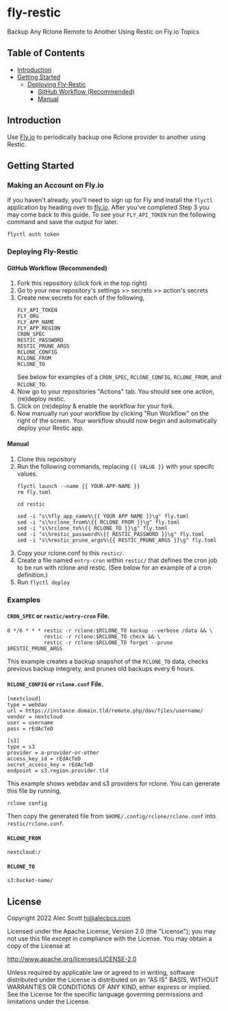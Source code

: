 # fly-restic
Backup Any Rclone Remote to Another Using Restic on Fly.io Topics

## Table of Contents

- [Introduction](#introduction)
- [Getting Started](#getting-started)
  - [Deploying Fly-Restic](#deploying-fly-restic)
    - [GitHub Workflow (Recommended)](#github-workflow-recommended)
    - [Manual](#manual)

## Introduction

Use [Fly.io](https://fly.io) to periodically backup one Rclone provider to another using Restic.

## Getting Started
### Making an Account on Fly.io
If you haven't already, you'll need to sign up for Fly and install the `flyctl` application by heading over to [fly.io](https://fly.io/docs/hands-on/start/). After you've completed Step 3 you may come back to this guide. To see your `FLY_API_TOKEN` run the following command and save the output for later.

```
flyctl auth token
```

### Deploying Fly-Restic
#### GitHub Workflow (Recommended)

1. Fork this repository (click fork in the top right)
2. Go to your new repository's settings >> secrets >> action's secrets
3. Create new secrets for each of the following,
   ```
   FLY_API_TOKEN
   FLY_ORG
   FLY_APP_NAME
   FLY_APP_REGION
   CRON_SPEC
   RESTIC_PASSWORD
   RESTIC_PRUNE_ARGS
   RCLONE_CONFIG
   RCLONE_FROM
   RCLONE_TO
   ```
   See below for examples of a `CRON_SPEC`, `RCLONE_CONFIG`, `RCLONE_FROM`, and `RCLONE_TO`.
4. Now go to your repositories "Actions" tab. You should see one action, (re)deploy restic.
5. Click on (re)deploy & enable the workflow for your fork.
6. Now manually run your workflow by clicking "Run Workflow" on the right of the screen. Your workflow should now begin and automatically deploy your Restic app.

#### Manual
1. Clone this repository
2. Run the following commands, replacing `{{ VALUE }}` with your specifc values.
   ```
   flyctl launch --name {{ YOUR-APP-NAME }}
   rm fly.toml

   cd restic

   sed -i "s\%fly_app_name%\{{ YOUR APP NAME }}\g" fly.toml
   sed -i "s\%rclone_from%\{{ RCLONE_FROM }}\g" fly.toml
   sed -i "s\%rclone_to%\{{ RCLONE_TO }}\g" fly.toml
   sed -i "s\%restic_password%\{{ RESTIC_PASSWORD }}\g" fly.toml
   sed -i "s\%restic_prune_args%\{{ RESTIC_PRUNE_ARGS }}\g" fly.toml
   ```
4. Copy your rclone.conf to this `restic/`.
5. Create a file named `entry-cron` within `restic/` that defines the cron job to be run with rclone and restic. (See below for an example of a cron definition.)
6. Run `flyctl deploy`

### Examples
#### `CRON_SPEC` or `restic/entry-cron` File.
```
0 */6 * * * restic -r rclone:$RCLONE_TO backup --verbose /data && \
            restic -r rclone:$RCLONE_TO check && \
            restic -r rclone:$RCLONE_TO forget --prune $RESTIC_PRUNE_ARGS
```
This example creates a backup snapshot of the `RCLONE_TO` data, checks previous backup integrety, and prunes old backups every 6 hours.

#### `RCLONE_CONFIG` or `rclone.conf` File.
```
[nextcloud]
type = webdav
url = https://instance.domain.tld/remote.php/dav/files/username/
vendor = nextcloud
user = username
pass = rEdAcTeD

[s3]
type = s3
provider = a-provider-or-other
access_key_id = rEdAcTeD
secret_access_key = rEdAcTeD
endpoint = s3.region.provider.tld
```
This example shows webdav and s3 providers for rclone. You can generate this file by running,
```
rclone config
```
Then copy the generated file from `$HOME/.config/rclone/rclone.conf` into `restic/rclone.conf`.

#### `RCLONE_FROM`
```
nextcloud:/
```

#### `RCLONE_TO`
```
s3:bucket-name/
```

## License

Copyright 2022 Alec Scott hi@alecbcs.com

Licensed under the Apache License, Version 2.0 (the "License");
you may not use this file except in compliance with the License.
You may obtain a copy of the License at

http://www.apache.org/licenses/LICENSE-2.0

Unless required by applicable law or agreed to in writing, software
distributed under the License is distributed on an "AS IS" BASIS,
WITHOUT WARRANTIES OR CONDITIONS OF ANY KIND, either express or implied.
See the License for the specific language governing permissions and
limitations under the License.
